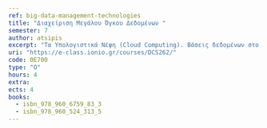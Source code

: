 ```yaml
---
ref: big-data-management-technologies
title: "Διαχείριση Μεγάλου Όγκου Δεδομένων "
semester: 7
author: atsipis
excerpt: "Τα Υπολογιστικά Νέφη (Cloud Computing). Βάσεις δεδομένων στο διαδίκτυο: Σχεσιακές, παράλληλες και κατανεμημένες βάσεις, με έμφαση στις τεχνολογίες κατανεμημένων συστημάτων αρχείων (HDFS), ΝοSQL (HBase, Cassandra), graph–databases(Neo4j). Μοντέλα υπολογισμού μεγάλου όγκου δεδομένων (MapReduce, BSP) και πλατφόρμες που τις εφαρμόζουν (Hadoop, Hama, Spark, κλπ). Modern Data Science και η γλώσσα R. Εφαρμογές των παραπάνω και υλοποίηση αλγορίθμων με κατανεμημένο τρόπο για επεξεργασία μεγάλου όγκου δεδομένων. Το μάθημα αποτελεί προηγμένο εκπαιδευτικό εργαλείο σχετικό με θεωρητικά και πρακτικά θέματα τεχνολογιών αιχμής για την επεξεργασία δεδομένων κλίμακος. Η ύλη του μαθήματος στοχεύει στην όσο πιο ουσιαστική εισαγωγή των φοιτητών στις βασικές αρχές, δομή και λειτουργία των τεχνολογιών επεξεργασίας μεγάλου όγκου δεδομένων καθώς και στα μοντέρνα εργαλεία τα οποία προσφέρονται για την υλοποίησή τους. Ως εκ τούτου, η ύλη αναφέρεται σε προηγμένες έννοιες σχετικές με τη διαχείριση δεδομένων μεγάλου όγκου. Εκτείνεται τόσο σε θεωρητικό (περιγραφή συστημάτων και αρχιτεκτονικών) όσο και πρακτικό (προγραμματιστικές γλώσσες, εργαλεία, βιβλιοθήκες) επίπεδο, προσφέροντας γνώσεις και στους δύο άξονες. Έτσι, ο φοιτητής να έχει μία συνολική αντίληψη των εργαλείων και μεθοδολογιών που βρίσκονται στην αιχμή της τεχνολογίας σχετικά με τα μεγάλου όγκου δεδομένα. Εκτιμώντας τη σημασία που έχει στις μέρες μας η δημιουργία και διαχείριση δεδομένων τόσο σε οικονομικό όσο και κοινωνικό επίπεδο, το μάθημα λειτουργεί τόσο μαθησιακά όσο και καθαρά εμπειρικά σχετικά με τεχνολογίες που χρησιμοποιούνται καθημερινά από εκατομμύρια πολίτες. Τέλος, στόχο του μαθήματος αποτελεί και η έκθεση των φοιτητών, μέσω των εργαστηριακών ασκήσεων, σε πολλές από τις τεχνολογίες αιχμής (π.χ., NoSQL databases, Hadoop, Spark, κλπ) κυρίως σε πρακτικό επίπεδο, με σκοπό την κατανόηση βασικών αρχών, δυσκολίας αλλά και τριβής με έναν χώρο που αλλάζει ραγδαία."
uri: "https://e-class.ionio.gr/courses/DCS262/"
code: ΘΕ700
type: "Ο"
hours: 4
extra: 
ects: 4
books:
  - isbn_978_960_6759_83_3
  - isbn_978_960_524_313_5
---
```


